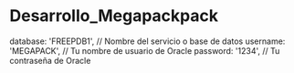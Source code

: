 # Desarrollo_Megapackpack
database: 'FREEPDB1',  // Nombre del servicio o base de datos
username: 'MEGAPACK',  // Tu nombre de usuario de Oracle
password: '1234',  // Tu contraseña de Oracle
